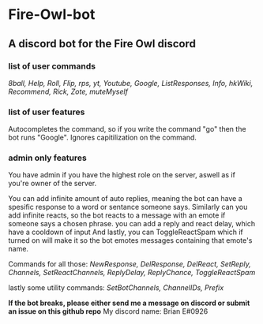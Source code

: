 # Fire-Owl-bot
## A discord bot for the Fire Owl discord

### list of user commands
*8ball, Help, Roll, Flip, rps, yt, Youtube, Google, ListResponses, Info, hkWiki, Recommend, Rick, Zote, muteMyself*

### list of user features
Autocompletes the command, so if you write the command "go" then the bot runs "Google".
Ignores capitilization on the command.

### admin only features
You have admin if you have the highest role on the server, aswell as if you're owner of the server.

You can add infinite amount of auto replies, meaning the bot can have a spesific response to a word or sentance someone says.
Similarly can you add infinite reacts, so the bot reacts to a message with an emote if someone says a chosen phrase.
you can add a reply and react delay, which have a cooldown of input 
And lastly, you can ToggleReactSpam which if turned on will make it so the bot emotes messages containing that emote's name.

Commands for all those:
*NewResponse, DelResponse, DelReact, SetReply, Channels, SetReactChannels, ReplyDelay, ReplyChance, ToggleReactSpam*

lastly some utility commands:
*SetBotChannels, ChannelIDs, Prefix*


**If the bot breaks, please either send me a message on discord or submit an issue on this github repo**
My discord name: Brian E#0926
